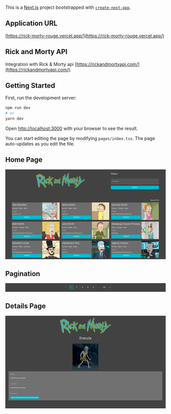 This is a [Next.js](https://nextjs.org/) project bootstrapped with [`create-next-app`](https://github.com/vercel/next.js/tree/canary/packages/create-next-app).

## Application URL

[https://rick-morty-rouge.vercel.app/](https://rick-morty-rouge.vercel.app/)

## Rick and Morty API

Integration with Rick & Morty api [https://rickandmortyapi.com/](https://rickandmortyapi.com/).

## Getting Started

First, run the development server:

```bash
npm run dev
# or
yarn dev
```

Open [http://localhost:3000](http://localhost:3000) with your browser to see the result.

You can start editing the page by modifying `pages/index.tsx`. The page auto-updates as you edit the file.

## Home Page

![Home](./src/assets/images/rick_1.PNG)

## Pagination

![Pagination](./src/assets/images/rick_3.PNG)

## Details Page

![Detail](./src/assets/images/rick_2.PNG)
